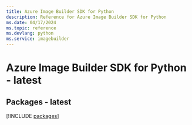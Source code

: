 ```yaml
---
title: Azure Image Builder SDK for Python
description: Reference for Azure Image Builder SDK for Python
ms.date: 04/17/2024
ms.topic: reference
ms.devlang: python
ms.service: imagebuilder
---
```

# Azure Image Builder SDK for Python - latest
## Packages - latest
[!INCLUDE [packages](image-builder-index.md)]
